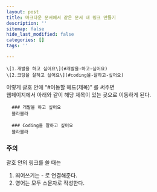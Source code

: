 ```yaml
---
layout: post
title: 마크다운 문서에서 같은 문서 내 링크 만들기
description: ''
sitemap: false
hide_last_modified: false
categories: []
tags: ''

---
```

```
\[1.개발을 하고 싶어요\](#개발을-하고-싶어요)
\[2.코딩을 잘하고 싶어요\](#coding을-잘하고-싶어요)
```
이렇게 괄호 안에 “#이동할 헤드(제목)” 를 써주면  
웹페이지에서 아래와 같이 해당 제목이 있는 곳으로 이동하게 된다.

      ### 개발을 하고 싶어요
      블라블라
      
      ### Coding을 잘하고 싶어요
      블라블라

### 주의

괄호 안의 링크를 쓸 때는

1. 띄어쓰기는 - 로 연결해준다.
2. 영어는 모두 소문자로 작성한다.
